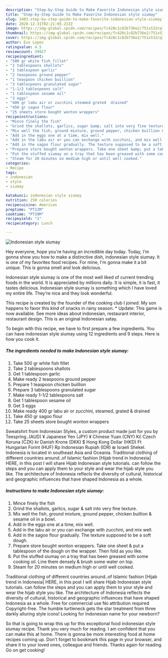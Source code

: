 ```yaml
---
description: "Step-by-Step Guide to Make Favorite Indonesian style siumay"
title: "Step-by-Step Guide to Make Favorite Indonesian style siumay"
slug: 3403-step-by-step-guide-to-make-favorite-indonesian-style-siumay
date: 2020-12-31T02:21:05.213Z
image: https://img-global.cpcdn.com/recipes/fc428c1c82b736e2/751x532cq70/indonesian-style-siumay-recipe-main-photo.jpg
thumbnail: https://img-global.cpcdn.com/recipes/fc428c1c82b736e2/751x532cq70/indonesian-style-siumay-recipe-main-photo.jpg
cover: https://img-global.cpcdn.com/recipes/fc428c1c82b736e2/751x532cq70/indonesian-style-siumay-recipe-main-photo.jpg
author: Eva Lopez
ratingvalue: 4.5
reviewcount: 39927
recipeingredient:
- "500 gr white fish fillet"
- "2 tablespoons shallots"
- "1 tablespoon garlic"
- "2 teaspoons ground pepper"
- "1 teaspoon chicken buillion"
- "3 tablespoons granulated sugar"
- "1-1/2 tablespoons salt"
- "1 tablespoon sesame oil"
- "3 eggs"
- "400 gr labu air or zucchini steamed grated  drained"
- "450 gr sagoo flour"
- "25 sheets store bought wonton wrappers"
recipeinstructions:
- "Mince finely the fish"
- "Grind the shallots, garlics, sugar &amp; salt into very fine texture."
- "Mix well the fish, ground mixture, ground pepper, chicken buillion &amp; sesame oil in a bowl."
- "Add in the eggs one at a time, mix well."
- "Add in the labu air or you can exchange with zucchini, and mix well."
- "Add in the sagoo flour gradually. The texture supposed to be a soft dough."
- "Prepare store bought wonton wrappers. Take one sheet &amp; put a tablespoon of the dough on the wrapper. Then fold as you like."
- "Put the stuffed siumay on a tray that has been greased with some cooking oil. Line them densely &amp; brush some water on top."
- "Steam for 20 minutes on medium high or until well cooked."
categories:
- Recipe
tags:
- indonesian
- style
- siumay

katakunci: indonesian style siumay 
nutrition: 250 calories
recipecuisine: American
preptime: "PT12M"
cooktime: "PT39M"
recipeyield: "1"
recipecategory: Lunch

---
```



![Indonesian style siumay](https://img-global.cpcdn.com/recipes/fc428c1c82b736e2/751x532cq70/indonesian-style-siumay-recipe-main-photo.jpg)

Hey everyone, hope you're having an incredible day today. Today, I'm gonna show you how to make a distinctive dish, indonesian style siumay. It is one of my favorites food recipes. For mine, I'm gonna make it a bit unique. This is gonna smell and look delicious.

Indonesian style siumay is one of the most well liked of current trending foods in the world. It is appreciated by millions daily. It is simple, it is fast, it tastes delicious. Indonesian style siumay is something which I have loved my entire life. They're nice and they look wonderful.

This recipe is created by the founder of the cooking club I joined. My son happens to favor this kind of snacks in rainy season. * Update: This game is now available. See more ideas about indonesian, restaurant interior, restaurant design. This is an original Indonesian satay.


To begin with this recipe, we have to first prepare a few ingredients. You can have indonesian style siumay using 12 ingredients and 9 steps. Here is how you cook it.

<!--inarticleads1-->

##### The ingredients needed to make Indonesian style siumay:

1. Take 500 gr white fish fillet
1. Take 2 tablespoons shallots
1. Get 1 tablespoon garlic
1. Make ready 2 teaspoons ground pepper
1. Prepare 1 teaspoon chicken buillion
1. Prepare 3 tablespoons granulated sugar
1. Make ready 1-1/2 tablespoons salt
1. Get 1 tablespoon sesame oil
1. Get 3 eggs
1. Make ready 400 gr labu air or zucchini, steamed, grated &amp; drained
1. Take 450 gr sagoo flour
1. Take 25 sheets store bought wonton wrappers


Sweatshirt from Indonesian Styles, a custom product made just for you by Teespring..(AUD) ¥ Japanese Yen (JPY) ¥ Chinese Yuan (CNY) Kč Czech Koruna (CZK) kr Danish Krone (DKK) $ Hong Kong Dollar (HKD) Ft Hungarian Forint (HUF) Rp Indonesian Rupiah (IDR) ₪ Israeli Shekel. Indonesia is located in southeast Asia and Oceania. Traditional clothing of different countries around..of Islamic fashion [Hijab trend in Indonesia] HERE, in this post I will share Hijab Indonesian style tutorials. can follow the steps and you can apply them to your style and wear the hijab style you like. The architecture of Indonesia reflects the diversity of cultural, historical and geographic influences that have shaped Indonesia as a whole. 

<!--inarticleads2-->

##### Instructions to make Indonesian style siumay:

1. Mince finely the fish
1. Grind the shallots, garlics, sugar &amp; salt into very fine texture.
1. Mix well the fish, ground mixture, ground pepper, chicken buillion &amp; sesame oil in a bowl.
1. Add in the eggs one at a time, mix well.
1. Add in the labu air or you can exchange with zucchini, and mix well.
1. Add in the sagoo flour gradually. The texture supposed to be a soft dough.
1. Prepare store bought wonton wrappers. Take one sheet &amp; put a tablespoon of the dough on the wrapper. Then fold as you like.
1. Put the stuffed siumay on a tray that has been greased with some cooking oil. Line them densely &amp; brush some water on top.
1. Steam for 20 minutes on medium high or until well cooked.


Traditional clothing of different countries around..of Islamic fashion [Hijab trend in Indonesia] HERE, in this post I will share Hijab Indonesian style tutorials. can follow the steps and you can apply them to your style and wear the hijab style you like. The architecture of Indonesia reflects the diversity of cultural, historical and geographic influences that have shaped Indonesia as a whole. Free for commercial use No attribution required Copyright-free. The humble turtleneck gets the star treatment from three darkly alluring style icons! Looking for Indonesian name for your newborn? 

So that is going to wrap this up for this exceptional food indonesian style siumay recipe. Thank you very much for reading. I am confident that you can make this at home. There is gonna be more interesting food at home recipes coming up. Don't forget to bookmark this page in your browser, and share it to your loved ones, colleague and friends. Thanks again for reading. Go on get cooking!
